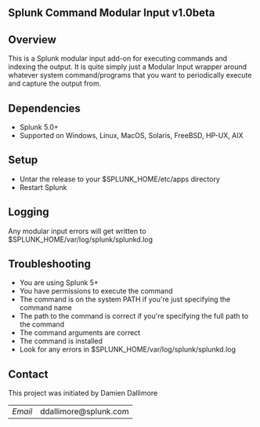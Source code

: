 ## Splunk Command Modular Input v1.0beta

## Overview

This is a Splunk modular input add-on for executing commands and indexing the output.
It is quite simply just a Modular Input wrapper around whatever system command/programs that you want to 
periodically execute and capture the output from.


## Dependencies

* Splunk 5.0+
* Supported on Windows, Linux, MacOS, Solaris, FreeBSD, HP-UX, AIX

## Setup

* Untar the release to your $SPLUNK_HOME/etc/apps directory
* Restart Splunk


## Logging

Any modular input errors will get written to $SPLUNK_HOME/var/log/splunk/splunkd.log


## Troubleshooting

* You are using Splunk 5+
* You have permissions to execute the command
* The command is on the system PATH if you're just specifying the command name
* The path to the command is correct if you're specifying the full path to the command
* The command arguments are correct
* The command is installed
* Look for any errors in $SPLUNK_HOME/var/log/splunk/splunkd.log

## Contact

This project was initiated by Damien Dallimore
<table>

<tr>
<td><em>Email</em></td>
<td>ddallimore@splunk.com</td>
</tr>

</table>
